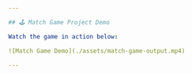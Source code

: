 ```yaml
---

## 🕹️ Match Game Project Demo

Watch the game in action below:

![Match Game Demo](./assets/match-game-output.mp4)

---
```

